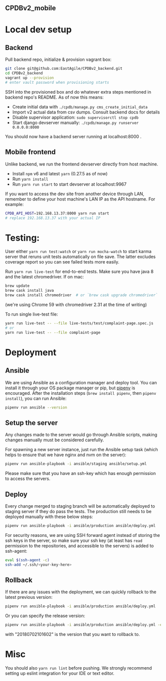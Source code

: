CPDBv2_mobile
--

# Local dev setup

## Backend

Pull backend repo, initialize & provision vagrant box:

```bash
git clone git@github.com:EastAgile/CPDBv2_backend.git
cd CPDBv2_backend
vagrant up --provision
# enter vault password when provisioning starts
```

SSH into the provisioned box and do whatever extra steps mentioned in backend
repo's README. As of now this means:

- Create initial data with `./cpdb/manage.py cms_create_initial_data`
- Import v2 actual data from csv dumps. Consult backend docs for details
- Disable supervisor application: `sudo supervisorctl stop cpdb`
- Start django devserver manually: `./cpdb/manage.py runserver 0.0.0.0:8000`

You should now have a backend server running at localhost:8000 .

## Mobile frontend

Unlike backend, we run the frontend devserver directly from host machine.

- Install `npm` v6 and latest `yarn` (0.27.5 as of now)
- Run `yarn install`
- Run `yarn run start` to start devserver at localhost:9967

If you want to access the dev site from another device through LAN, remember
to define your host machine's LAN IP as the API hostname. For example:

```bash
CPDB_API_HOST=192.168.13.37:8000 yarn run start
# replace 192.168.13.37 with your actual IP
```

# Testing:

User either `yarn run test:watch` or `yarn run mocha-watch` to start karma
server that reruns unit tests automatically on file save. The latter excludes
coverage report so you can see failed tests more easily.

Run `yarn run live-test` for end-to-end tests. Make sure you have java 8 and the
latest chromedriver. If on mac:

```bash
brew update
brew cask install java
brew cask install chromedriver  # or `brew cask upgrade chromedriver`
```

(we're using Chrome 59 with chromedriver 2.31 at the time of writing)

To run single live-test file:

```bash
yarn run live-test -- --file live-tests/test/complaint-page.spec.js  
# or
yarn run live-test -- --file complaint-page
```

# Deployment
## Ansible
We are using Ansible as a configuration manager and deploy tool. You can install it through your OS package manager or pip, but [pipenv](https://github.com/pypa/pipenv) is encouraged.  After the installation steps (`brew install pipenv`, then `pipenv install`), you can run Ansible:
```bash
pipenv run ansible --version
```

## Setup the server
Any changes made to the server would go through Ansible scripts, making changes manually must be considered carefully. 

For spawning a new server instance, just run the Ansible setup task (which helps to ensure that we have nginx and nvm on the server):
```bash
pipenv run ansible-playbook -i ansible/staging ansible/setup.yml
```
Please make sure that you have an ssh-key which has enough permission to access the servers.

## Deploy 
Every change merged to staging branch will be automatically deployed to staging server if they do pass the tests. The production still needs to be deployed manually with these below steps:
```bash
pipenv run ansible-playbook -i ansible/production ansible/deploy.yml
```
For security reasons, we are using SSH forward agent instead of storing the ssh keys in the server, so make sure your ssh key (at least has `read` permission to the repositories, and accessible to the servers) is added to ssh-agent:
```bash
eval $(ssh-agent -c)
ssh-add ~/.ssh/<your-key-here>
```

## Rollback
If there are any issues with the deployment, we can quickly rollback to the latest previous version:
```bash
pipenv run ansible-playbook -i ansible/production ansible/deploy.yml
```
Or you can specify the release version:
```bash
pipenv run ansible-playbook -i ansible/production ansible/deploy.yml -e rollback_to="20180702101602"
```
with "20180702101602" is the version that you want to rollback to.

# Misc

You should also `yarn run lint` before pushing. We strongly recommend setting up
eslint integration for your IDE or text editor.





